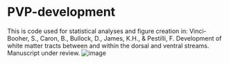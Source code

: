 # PVP-development

This is code used for statistical analyses and figure creation in: 
Vinci-Booher, S., Caron, B., Bullock, D., James, K.H., & Pestilli, F. Development of white matter tracts between and within the dorsal and ventral streams. Manuscript under review. ![image](https://user-images.githubusercontent.com/5504358/123817189-f07fdb00-d8c5-11eb-99cf-6a48cfaa1dff.png)
